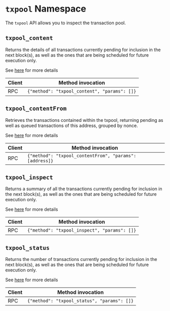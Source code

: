 # `txpool` Namespace

The `txpool` API allows you to inspect the transaction pool.

## `txpool_content`

Returns the details of all transactions currently pending for inclusion in the next block(s), as well as the ones that are being scheduled for future execution only.

See [here](https://geth.ethereum.org/docs/rpc/ns-txpool#txpool-content) for more details

| Client | Method invocation                            |
|--------|----------------------------------------------|
| RPC    | `{"method": "txpool_content", "params": []}` |

## `txpool_contentFrom`

Retrieves the transactions contained within the txpool, returning pending as well as queued transactions of this address, grouped by nonce.

See [here](https://geth.ethereum.org/docs/rpc/ns-txpool#txpool-contentfrom) for more details

| Client | Method invocation                                       |
|--------|---------------------------------------------------------|
| RPC    | `{"method": "txpool_contentFrom", "params": [address]}` |

## `txpool_inspect`

Returns a summary of all the transactions currently pending for inclusion in the next block(s), as well as the ones that are being scheduled for future execution only.

See [here](https://geth.ethereum.org/docs/rpc/ns-txpool#txpool-inspect) for more details

| Client | Method invocation                            |
|--------|----------------------------------------------|
| RPC    | `{"method": "txpool_inspect", "params": []}` |

## `txpool_status`

Returns the number of transactions currently pending for inclusion in the next block(s), as well as the ones that are being scheduled for future execution only.

See [here](https://geth.ethereum.org/docs/rpc/ns-txpool#txpool-status) for more details

| Client | Method invocation                           |
|--------|---------------------------------------------|
| RPC    | `{"method": "txpool_status", "params": []}` |